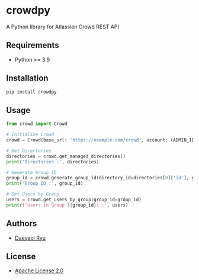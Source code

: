 # crowdpy
A Python library for Atlassian Crowd REST API

## Requirements
- Python >= 3.9

## Installation
```sh
pip install crowdpy
```

## Usage
```python
from crowd import Crowd

# Initialize Crowd
crowd = Crowd(base_url: 'https://example.com/crowd', account: (ADMIN_ID, ADMIN_PW))

# Get Directories
directories = crowd.get_managed_directories()
print('Directories :', directories)

# Generate Group ID
group_id = crowd.generate_group_id(directory_id=directories[0]['id'], group_name='TestGroup')
print('Group ID :', group_id)

# Get Users by Group
users = crowd.get_users_by_group(group_id=group_id)
print(f'Users in Group [{group_id}] :', users)
```

## Authors
- [Daeyeol Ryu](https://yoobato.com)

## License
- [Apache License 2.0](./LICENSE)
